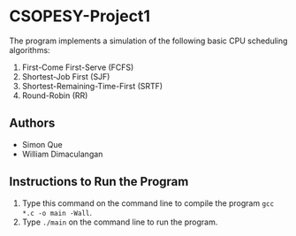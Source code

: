 # CSOPESY-Project1
The program implements a simulation of the following basic CPU scheduling algorithms:
1. First-Come First-Serve (FCFS)
2. Shortest-Job First (SJF)
3. Shortest-Remaining-Time-First (SRTF)
4. Round-Robin (RR)

## Authors
- Simon Que
- William Dimaculangan

## Instructions to Run the Program
1. Type this command on the command line to compile the program `gcc *.c -o main -Wall`.
2. Type `./main` on the command line to run the program.
